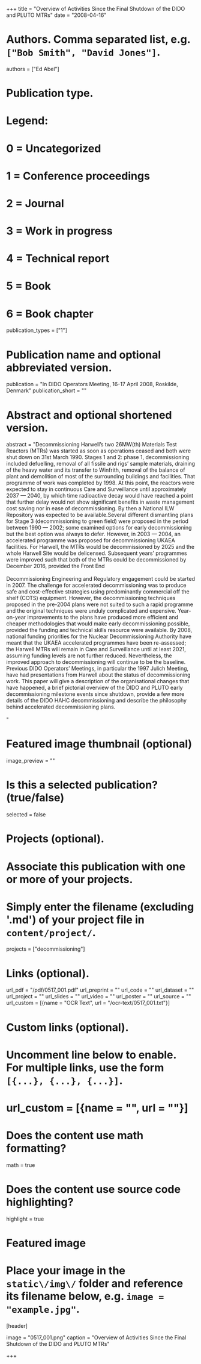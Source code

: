 +++
title = "Overview of Activities Since the Final Shutdown of the DIDO and PLUTO MTRs" 
date = "2008-04-16"

# Authors. Comma separated list, e.g. `["Bob Smith", "David Jones"]`.
authors = ["Ed Abel"]

# Publication type.
# Legend:
# 0 = Uncategorized
# 1 = Conference proceedings
# 2 = Journal
# 3 = Work in progress
# 4 = Technical report
# 5 = Book
# 6 = Book chapter
publication_types = ["1"]

# Publication name and optional abbreviated version.
publication = "In DIDO Operators Meeting, 16-17 April 2008, Roskilde, Denmark"
publication_short = ""

# Abstract and optional shortened version.
abstract = "Decommissioning Harwell’s two 26MW(th) Materials Test Reactors (MTRs) was started as soon as operations ceased and both were shut down on 31st March 1990. Stages 1 and 2: phase 1, decommissioning included defuelling, removal of all fissile and rigs’ sample materials, draining of the heavy water and its transfer to Winfrith, removal of the balance of plant and demolition of most of the surrounding buildings and facilities. That programme of work was completed by 1998. At this point, the reactors were expected to stay in continuous Care and Surveillance until approximately 2037 — 2040, by which time radioactive decay would have reached a point that further delay would not show significant benefits in waste management cost saving nor in ease of decommissioning. By then a National ILW Repository was expected to be available.Several different dismantling plans for Stage 3 (decommissioning to green field) were proposed in the period between 1990 — 2002; some examined options for early decommissioning but the best option was always to defer. However, in 2003 — 2004, an accelerated programme was proposed for decommissioning UKAEA facilities. For Harwell, the MTRs would be decommissioned by 2025 and the whole Harwell Site would be delicensed. Subsequent years’ programmes were improved such that both of the MTRs could be decommissioned by December 2016, provided the Front End<br><br>Decommissioning Engineering and Regulatory engagement could be started in 2007. The challenge for accelerated decommissioning was to produce safe and cost-effective strategies using predominantly commercial off the shelf (COTS) equipment. However, the decommissioning techniques proposed in the pre-2004 plans were not suited to such a rapid programme and the original techniques were unduly complicated and expensive. Year-on-year improvements to the plans have produced more efficient and cheaper methodologies that would make early decommissioning possible, provided the funding and technical skills resource were available. By 2008, national funding priorities for the Nuclear Decommissioning Authority have meant that the UKAEA accelerated programmes have been re-assessed; the Harwell MTRs will remain in Care and Surveillance until at least 2021, assuming funding levels are not further reduced. Nevertheless, the improved approach to decommissioning will continue to be the baseline. Previous DIDO Operators’ Meetings, in particular the 1997 Julich Meeting, have had presentations from Harwell about the status of decommissioning work. This paper will give a description of the organisational changes that have happened, a brief pictorial overview of the DIDO and PLUTO early decommissioning milestone events since shutdown, provide a few more details of the DIDO HAHC decommissioning and describe the philosophy behind accelerated decommissioning plans.<br><br>"

# Featured image thumbnail (optional)
image_preview = ""

# Is this a selected publication? (true/false)
selected = false

# Projects (optional).
#   Associate this publication with one or more of your projects.
#   Simply enter the filename (excluding '.md') of your project file in `content/project/`.
projects = ["decommissioning"]

# Links \(optional\).

url_pdf = "/pdf/0517_001.pdf"
url_preprint = ""
url_code = ""
url_dataset = ""
url_project = ""
url_slides = ""
url_video = ""
url_poster = ""
url_source = ""
url_custom = [{name = "OCR Text", url = "/ocr-text/0517_001.txt"}] 

# Custom links (optional).
#   Uncomment line below to enable. For multiple links, use the form `[{...}, {...}, {...}]`.
# url_custom = [{name = "", url = ""}]

# Does the content use math formatting?
math = true

# Does the content use source code highlighting?
highlight = true

# Featured image
# Place your image in the `static\/img\/` folder and reference its filename below, e.g. `image = "example.jpg"`.
[header]

image = "0517_001.png"
caption = "Overview of Activities Since the Final Shutdown of the DIDO and PLUTO MTRs"

+++
